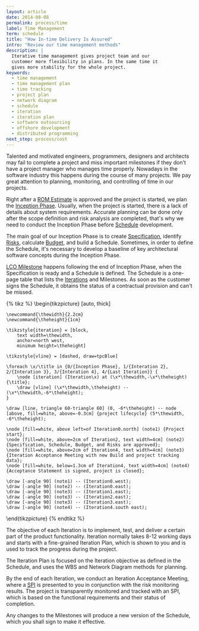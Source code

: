 ```yaml
---
layout: article
date: 2014-08-08
permalink: process/time
label: Time Management
term: schedule
title: "How In-time Delivery Is Assured"
intro: "Review our time management methods"
description: |
  Iterative time management gives project team and our
  customer more flexibility in plans. In the same time it
  gives more stability for the whole project.
keywords:
  - time management
  - time management plan
  - time tracking
  - project plan
  - network diagram
  - schedule
  - iteration
  - iteration plan
  - software outsourcing
  - offshore development
  - distributed programming
next_step: process/cost
---
```


Talented and motivated engineers, programmers, designers and architects may fail to complete a
project and miss important milestones if they don't have a project manager who manages time
properly. Nowadays in the software industry this happens during the course of many projects. We pay
great attention to planning, monitoring, and controlling of time in our projects.

Right after a [ROM Estimate](/process/cost/rom) is approved and the project is started, we plan the
[Inception Phase](/process/time/inception). Usually, when the project is started, there is a lack of
details about system requirements. Accurate planning can be done only after the scope definition and
risk analysis are completed, that's why we need to conduct the Inception Phase before
[Schedule](/process/time/schedule) development.

The main goal of our Inception Phase is to create [Specification](/process/scope/specification),
identify [Risks](/process/risks), calculate [Budget](/process/cost/budget), and build a Schedule.
Sometimes, in order to define the Schedule, it's necessary to develop a baseline of key
architectural software concepts during the Inception Phase.

[LCO Milestone](/process/time/lco) happens following the end of Inception Phase, when the
Specification is ready and a Schedule is defined. The Schedule is a one-page table that lists the
[Iterations](/process/time/iteration) and Milestones. As soon as the customer signs the Schedule, it
obtains the status of a contractual provision and can't be missed.

{% tikz %}
\begin{tikzpicture}
    [auto, thick]

    \newcommand{\thewidth}{2.2cm}
    \newcommand{\theheight}{1cm}

    \tikzstyle{iteration} = [block,
        text width=\thewidth,
        anchor=north west,
        minimum height=\theheight]

    \tikzstyle{vline} = [dashed, draw=tpcBlue]

    \foreach \x/\title in {0/{Inception Phase}, 1/{Interation 2}, 2/{Interation 3}, 3/{Interation 4}, 4/{Last Iteration}} {
        \node [iteration] (Iteration\x) at (\x*\thewidth,-\x*\theheight) {\title};
        \draw [vline] (\x*\thewidth,\theheight) -- (\x*\thewidth,-6*\theheight);
    }

    \draw [line, triangle 60-triangle 60] (0, -6*\theheight) -- node [above, fill=white, above=-0.3cm] {project lifecycle} (5*\thewidth, -6*\theheight);

    \node [fill=white, above left=of Iteration0.north] (note1) {Project start};
    \node [fill=white, above=2cm of Iteration2, text width=4cm] (note2) {Specification, Schedule, Budget, and Risks are approved};
    \node [fill=white, above=2cm of Iteration4, text width=4cm] (note3) {Iteration Acceptance Meeting with new Build and project tracking data};
    \node [fill=white, below=1.3cm of Iteration4, text width=4cm] (note4) {Acceptance Statement is signed, project is closed};

    \draw [-angle 90] (note1) -- (Iteration0.west);
    \draw [-angle 90] (note2) -- (Iteration0.east);
    \draw [-angle 90] (note3) -- (Iteration1.east);
    \draw [-angle 90] (note3) -- (Iteration2.east);
    \draw [-angle 90] (note3) -- (Iteration3.east);
    \draw [-angle 90] (note4) -- (Iteration4.south east);

\end{tikzpicture}
    {% endtikz %}

The objective of each Iteration is to implement, test, and deliver a certain part of the product
functionality. Iteration normally takes 8-12 working days and starts with a fine-grained Iteration
Plan, which is shown to you and is used to track the progress during the project.

The Iteration Plan is focused on the Iteration objective as defined in the Schedule, and uses the
WBS and Network Diagram methods for planning.

By the end of each Iteration, we conduct an Iteration Acceptance Meeting, where a
[SPI](/process/time/spi) is presented to you in conjunction with the risk monitoring results. The
project is transparently monitored and tracked with an SPI, which is based on the functional
requirements and their status of completion.

Any changes to the Milestones will produce a new version of the Schedule, which you shall sign to
make it effective.
